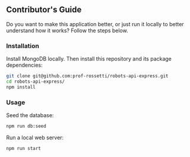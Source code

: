 ## Contributor's Guide

Do you want to make this application better, or just run it locally to better understand how it works? Follow the steps below.

### Installation

Install MongoDB locally. Then install this repository and its package dependencies:

```` sh
git clone git@github.com:prof-rossetti/robots-api-express.git
cd robots-api-express/
npm install
````

### Usage

Seed the database:

```` sh
npm run db:seed
````

Run a local web server:

```` sh
npm run start
````

